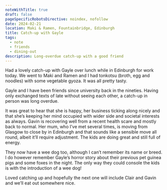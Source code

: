 ```yaml
---
noteWithTitle: true
draft: false
pageSpecificRobotsDirective: noindex, nofollow
date: 2024-02-21
location: Maki & Ramen, Fountainbridge, Edinburgh
title: Catch-up with Gayle
tags:
  - note
  - friends
  - dining-out
description: Long-overdue catch-up with a good friend
---
```

Had a lovely catch-up with Gayle over lunch while in Edinburgh for work today. We went to Maki and Ramen and I had tonkotsu (broth, egg and noodles) with some vegetable gyoza. It was all pretty tasty.

Gayle and I have been friends since university back in the nineties. Having only exchanged texts of late without seeing each other, a catch-up in person was long overdue.

It was great to hear that she is happy, her business ticking along nicely and that she’s keeping her mind occupied with wider side and societal interests as always. Gavin is recovering well from a recent health scare and mostly back to normal. Her mum, who I’ve met several times, is moving from Glasgow to close by in Edinburgh and that sounds like a sensible move all round, albeit it’ll require adjustment. The kids are doing great and still full of energy. 

They now have a wee dog too, although I can’t remember its name or breed. I do however remember Gayle’s horror story about their previous pet guinea pigs and some foxes in the night. The only way they could console the kids is with the introduction of a wee dog!

Loved catching up and hopefully the next one will include Clair and Gavin and we’ll eat out somewhere nice.
